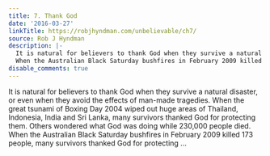```yaml
---
title: 7. Thank God
date: '2016-03-27'
linkTitle: https://robjhyndman.com/unbelievable/ch7/
source: Rob J Hyndman
description: |-
  It is natural for believers to thank God when they survive a natural disaster, or even when they avoid the effects of man-made tragedies. When the great tsunami of Boxing Day 2004 wiped out huge areas of Thailand, Indonesia, India and Sri Lanka, many survivors thanked God for protecting them. Others wondered what God was doing while 230,000 people died.
  When the Australian Black Saturday bushfires in February 2009 killed 173 people, many survivors thanked God for protecting ...
disable_comments: true
---
```

It is natural for believers to thank God when they survive a natural disaster, or even when they avoid the effects of man-made tragedies. When the great tsunami of Boxing Day 2004 wiped out huge areas of Thailand, Indonesia, India and Sri Lanka, many survivors thanked God for protecting them. Others wondered what God was doing while 230,000 people died.
When the Australian Black Saturday bushfires in February 2009 killed 173 people, many survivors thanked God for protecting ...